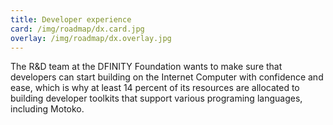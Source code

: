 ```yaml
---
title: Developer experience
card: /img/roadmap/dx.card.jpg
overlay: /img/roadmap/dx.overlay.jpg
---
```

The R&D team at the DFINITY Foundation wants to make sure that developers can start building on the Internet Computer with confidence and ease, which is why at least 14 percent of its resources are allocated to building developer toolkits that support various programing languages, including Motoko.
